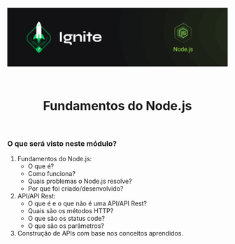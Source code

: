 <p align="center">
  <img src="../.github/capa-ignite-nodejs.png" alt="Ignite Node.js">
</p>

<br>

<h1 align="center">
  Fundamentos do Node.js
</h1>

<br>

### O que será visto neste módulo?
1. Fundamentos do Node.js:
   - O que é? 
   - Como funciona?
   - Quais problemas o Node.js resolve?
   - Por que foi criado/desenvolvido?
2. API/API Rest:
   - O que é e o que não é uma API/API Rest?
   - Quais são os métodos HTTP?
   - O que são os status code?
   - O que são os parâmetros?
3. Construção de APIs com base nos conceitos aprendidos.
